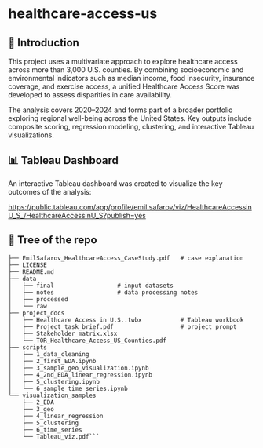# healthcare-access-us

## 🏥 Introduction

This project uses a multivariate approach to explore healthcare access across more than 3,000 U.S. counties. By combining socioeconomic and environmental indicators such as median income, food insecurity, insurance coverage, and exercise access, a unified Healthcare Access Score was developed to assess disparities in care availability.

The analysis covers 2020–2024 and forms part of a broader portfolio exploring regional well-being across the United States. Key outputs include composite scoring, regression modeling, clustering, and interactive Tableau visualizations.

## 📊 Tableau Dashboard

An interactive Tableau dashboard was created to visualize the key outcomes of the analysis:

https://public.tableau.com/app/profile/emil.safarov/viz/HealthcareAccessinU_S_/HealthcareAccessinU_S?publish=yes

## 🌳 Tree of the repo
```
├── EmilSafarov_HealthcareAccess_CaseStudy.pdf   # case explanation
├── LICENSE
├── README.md
├── data
│   ├── final                  # input datasets
│   ├── notes                  # data processing notes
│   ├── processed
│   └── raw
├── project_docs
│   ├── Healthcare Access in U.S..twbx           # Tableau workbook
│   ├── Project_task_brief.pdf                   # project prompt
│   ├── Stakeholder_matrix.xlsx
│   └── TOR_Healthcare_Access_US_Counties.pdf
├── scripts 
│   ├── 1_data_cleaning
│   ├── 2_first_EDA.ipynb
│   ├── 3_sample_geo_visualization.ipynb
│   ├── 4_2nd_EDA_linear_regression.ipynb
│   ├── 5_clustering.ipynb
│   └── 6_sample_time_series.ipynb
└── visualization_samples
    ├── 2_EDA
    ├── 3_geo
    ├── 4_linear_regression
    ├── 5_clustering
    ├── 6_time_series
    └── Tableau_viz.pdf```
